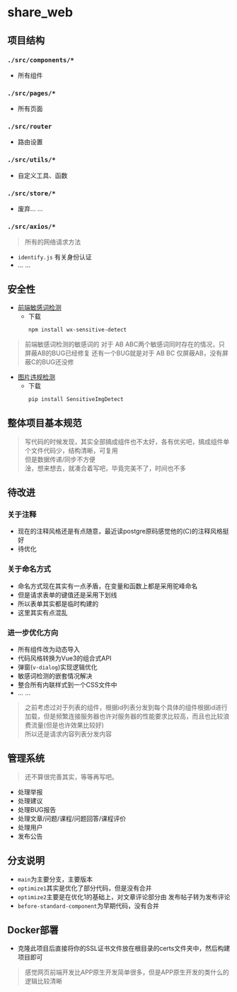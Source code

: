 # share_web  

## 项目结构
### `./src/components/*`
- 所有组件  
### `./src/pages/*`
- 所有页面
### `./src/router`
- 路由设置
### `./src/utils/*`
- 自定义工具、函数  
### `./src/store/*` 
- 废弃... ...
### `./src/axios/*`
> 所有的网络请求方法
- `identify.js` 有关身份认证
- ... ...  


## 安全性  
- [前端敏感词检测](https://github.com/W1412X/JS-Sentsitive-Detect)  
  - 下载 
    ```bash  
    npm install wx-sensitive-detect
    ```  
> 前端敏感词检测的敏感词的 对于 AB ABC两个敏感词同时存在的情况，只屏蔽AB的BUG已经修复
> 还有一个BUG就是对于 AB BC 仅屏蔽AB，没有屏蔽C的BUG还没修  
- [图片违规检测](https://github.com/W1412X/SensitiveImgDetect)  
  - 下载  
    ```bash
    pip install SensitiveImgDetect
    ```

## 整体项目基本规范  
> 写代码的时候发现，其实全部搞成组件也不太好，各有优劣吧，搞成组件单个文件代码少，结构清晰，可复用  
> 但是数据传递/同步不方便    
> 淦，想来想去，就凑合着写吧，毕竟完美不了，时间也不多  

## 待改进  
### 关于注释  
- 现在的注释风格还是有点随意，最近读postgre原码感觉他的(C)的注释风格挺好
- 待优化  
### 关于命名方式   
- 命名方式现在其实有一点矛盾，在变量和函数上都是采用驼峰命名
- 但是请求表单的键值还是采用下划线  
- 所以表单其实都是临时构建的  
- 这里其实有点混乱  
### 进一步优化方向    
- 所有组件改为动态导入  
- 代码风格转换为Vue3的组合式API
- 弹窗(`v-dialog`)实现逻辑优化  
- 敏感词检测的嵌套情况解决
- 整合所有内联样式到一个CSS文件中  
- ... ...  
> 之前考虑过对于列表的组件，根据id列表分发到每个具体的组件根据id进行加载，但是频繁连接服务器也许对服务器的性能要求比较高，而且也比较浪费流量(但是也许效果比较好)  
> 所以还是请求内容列表分发内容  

## 管理系统  
> 还不算很完善其实，等等再写吧。
- 处理举报  
- 处理建议  
- 处理BUG报告  
- 处理文章/问题/课程/问题回答/课程评价  
- 处理用户  
- 发布公告  


## 分支说明  
- `main`为主要分支，主要版本  
- `optimize1`其实是优化了部分代码，但是没有合并
- `optimize2`主要是在优化1的基础上，对文章评论部分由 发布帖子转为发布评论  
- `before-standard-component`为早期代码，没有合并  


## Docker部署  
- 克隆此项目后直接将你的SSL证书文件放在根目录的certs文件夹中，然后构建项目即可  

> 感觉网页前端开发比APP原生开发简单很多，但是APP原生开发的类什么的逻辑比较清晰  
